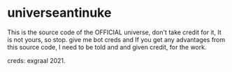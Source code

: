 # universeantinuke

This is the source code of the OFFICIAL universe,
don't take credit for it, It is not yours, so stop.
give me bot creds and If you get any advantages from this source code, I need to be told and and given credit, for the work.























creds: exgraal 2021.
